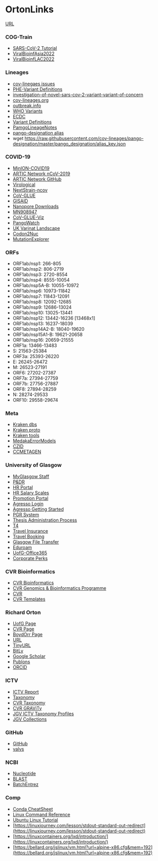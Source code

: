 # OrtonLinks
[URL](https://rjorton.github.io/OrtonLinks/)

### COG-Train
* [SARS-CoV-2 Tutorial](https://github.com/WCSCourses/ViralBioinfAsia2022/blob/main/Modules/SARS-CoV-2.md)
* [ViralBioinfAsia2022](https://github.com/WCSCourses/ViralBioinfAsia2022)
* [ViralBioinfLAC2022](https://github.com/WCSCourses/ViralBioinfLAC2022)

### Lineages
* [cov-linegaes issues](https://github.com/cov-lineages/pango-designation/issues)
* [PHE-Variant Definitions](https://github.com/phe-genomics/variant_definitions)
* [investigation-of-novel-sars-cov-2-variant-variant-of-concern](https://www.gov.uk/government/publications/investigation-of-novel-sars-cov-2-variant-variant-of-concern-20201201)
* [cov-lineages.org](https://cov-lineages.org/lineage_list.html)
* [outbreak.info](https://outbreak.info)
* [WHO Variants](https://www.who.int/en/activities/tracking-SARS-CoV-2-variants/)
* [ECDC](https://www.ecdc.europa.eu/en/covid-19/variants-concern)
* [Variant Definitions](https://github.com/phe-genomics/variant_definitions)
* [PamgoLineageNotes](https://github.com/cov-lineages/pango-designation/blob/master/lineage_notes.txt)
* [pango-designation alias](https://github.com/cov-lineages/pango-designation/blob/master/pango_designation/alias_key.json)
* wget https://raw.githubusercontent.com/cov-lineages/pango-designation/master/pango_designation/alias_key.json

### COVID-19
* [MinION-COVID19](https://github.com/rjorton/MinION-COVID19/)
* [ARTIC Network nCoV-2019](https://artic.network/ncov-2019)
* [ARTIC Network GitHub](https://github.com/artic-network)
* [Virological](http://virological.org)
* [NextStrain-ncov](https://nextstrain.org/ncov)
* [CoV-GLUE](http://cov-glue.cvr.gla.ac.uk/)
* [GISAID](https://www.gisaid.org)
* [Nanopore Downloads](https://community.nanoporetech.com/downloads)
* [MN908947](https://www.ncbi.nlm.nih.gov/nuccore/MN908947)
* [CoV-GLUE-Viz](http://vshiny1.cvr.gla.ac.uk/cov-glue-viz/)
* [PangoWatch](https://mdu-phl.github.io/pango-watch/)
* [UK Varinat Landscape](https://ukcovid.xyz/variant-landscape.php)
* [Codon2Nuc](https://codon2nucleotide.theo.io)
* [MutationExplorer](http://sars2.cvr.gla.ac.uk/cog-uk/)

### ORFs
* ORF1ab/nsp1: 266-805
* ORF1ab/nsp2: 806-2719
* ORF1ab/nsp3: 2720-8554
* ORF1ab/nsp4: 8555-10054
* ORF1ab/nsp5A-B: 10055-10972
* ORF1ab/nsp6: 10973-11842
* ORF1ab/nsp7: 11843-12091
* ORF1ab/nsp8: 12092-12685
* ORF1ab/nsp9: 12686-13024
* ORF1ab/nsp10: 13025-13441
* ORF1ab/nsp12: 13442-16236 [13468x1]
* ORF1ab/nsp13: 16237-18039
* ORF1ab/nsp14A2-B: 18040-19620
* ORF1ab/nsp15A1-B: 19621-20658
* ORF1ab/nsp16: 20659-21555
* ORF1a: 13466-13483
* S: 21563-25384
* ORF3a: 25393-26220
* E: 26245-26472
* M: 26523-27191
* ORF6: 27202-27387
* ORF7a: 27394-27759
* ORF7b: 27756-27887
* ORF8: 27894-28259
* N: 28274-29533
* ORF10: 29558-29674

### Meta
* [Kraken dbs](https://benlangmead.github.io/aws-indexes/k2)
* [Kraken proto](https://www.nature.com/articles/s41596-022-00738-y#Sec31)
* [Kraken tools](http://ccb.jhu.edu/software/choosing-a-metagenomics-classifier/)
* [MedakaErrorModels](https://github.com/nanoporetech/medaka/tree/master/medaka/data)
* [CZID](https://github.com/chanzuckerberg/czid-web)
* [CCMETAGEN](https://github.com/vrmarcelino/CCMetagen)

### University of Glasgow
* [MyGlasgow Staff](https://www.gla.ac.uk/myglasgow/staff/)
* [P&DR](https://www.gla.ac.uk/myglasgow/humanresources/all/pay/pdr/)
* [HR Portal](https://hrportal.mis.gla.ac.uk/)
* [HR Salary Scales](https://www.gla.ac.uk/myglasgow/humanresources/all/pay/paygrading/salaryscales/)
* [Promotion Portal](https://www.gla.ac.uk/myglasgow/humanresources/all/pay/promotion/acpromotion/)
* [Agresso Login](https://agrweb.mis.gla.ac.uk/Agresso/)
* [Agresso Getting Started](https://www.gla.ac.uk/myglasgow/agresso/gettingstarted/accessingagresso/)
* [PGR System](https://www.mvls.gla.ac.uk/PGRPR/)
* [Thesis Administration Process](https://www.mvls.gla.ac.uk/TAP)
* [T4](https://t4.gla.ac.uk/terminalfour/SiteManager)
* [Travel Insurance](https://www.gla.ac.uk/myglasgow/finance/staffsections/insuranceandrisk/forms/travelinsuranceform/)
* [Travel Booking](https://www.gla.ac.uk/myglasgow/procurementoffice/universitytravelhub/bookmyowntravel/)
* [Glasgow File Transfer](https://transfer.gla.ac.uk)
* [Eduroam](https://www.gla.ac.uk/myglasgow/it/eduroam/)
* [UofG-Office365](https://office365.gla.ac.uk)
* [Corporate Perks](https://universityofglasgow.corporateperks.com/login)

### CVR Bioinformatics
* [CVR Bioinformatics](http://bioinformatics.cvr.ac.uk/)
* [CVR Genomics & Bioinformatics Programme](https://www.gla.ac.uk/researchinstitutes/iii/cvr/researchprogrammes/viralgenomicsbioinformatics/)
* [CVR](http://www.cvr.ac.uk)
* [CVR Templates](https://www.gla.ac.uk/researchinstitutes/iii/cvr/info/comms/cvrtemplates/)

### Richard Orton
* [UofG Page](https://www.gla.ac.uk/researchinstitutes/iii/staff/richardorton/)
* [CVR Page](https://bioinformatics.cvr.ac.uk/people/richard-orton/)
* [BoydOrr Page](https://www.gla.ac.uk/research/az/boydorr/people/byname/richardorton/)
* [URL](http://www.richardorton.co.uk)
* [TinyURL](http://tinyurl.com/rjorton)
* [BitLy](http://bit.ly/rjorton)
* [Google Scholar](https://scholar.google.co.uk/citations?user=MJBIgMEAAAAJ&hl=en)
* [Publons](https://publons.com/researcher/794885/richard-orton/metrics/)
* [ORCID](https://orcid.org/0000-0002-3389-4325)

### ICTV
* [ICTV Report](https://talk.ictvonline.org/ictv-reports/ictv_online_report/)
* [Taxonomy](https://talk.ictvonline.org/taxonomy/)
* [CVR Taxonomy](http://taxonomy.cvr.gla.ac.uk)
* [CVR GRAViTy](http://gravity.cvr.gla.ac.uk)
* [JGV ICTV Taxonomy Profiles](https://jgv.microbiologyresearch.org/search?option1=pub_collection&value1=%2Fcontent%2Fictv-virus-taxonomy-profiles&isJournalCollection=true&collectiontitle=ICTV+Virus+Taxonomy+Profiles&manualCollection=true&sortDescending=true&sortField=prism_publicationDate)
* [JGV Collections](https://jgv.microbiologyresearch.org/content/collections?page=2)

### GitHub
* [GitHub](https://github.com/rjorton)
* [valvs](https://github.com/ZackBoyd123/valvs)

### NCBI
* [Nucleotide](https://www.ncbi.nlm.nih.gov/nucleotide/)
* [BLAST](https://blast.ncbi.nlm.nih.gov/Blast.cgi)
* [BatchEntrez](https://www.ncbi.nlm.nih.gov/sites/batchentrez)

### Comp

* [Conda CheatSheet](https://docs.conda.io/projects/conda/en/4.6.0/_downloads/52a95608c49671267e40c689e0bc00ca/conda-cheatsheet.pdf)
* [Linux Command Reference](https://files.fosswire.com/2007/08/fwunixref.pdf)
* [Ubuntu Linux Tutorial](https://ubuntu.com/tutorials/command-line-for-beginners#1-overview)
* [https://linuxjourney.com/lesson/stdout-standard-out-redirect](https://linuxjourney.com/lesson/stdout-standard-out-redirect)
* [https://linuxcontainers.org/lxd/introduction/](https://linuxcontainers.org/lxd/introduction/)
* [https://bellard.org/jslinux/vm.html?url=alpine-x86.cfg&mem=192](https://bellard.org/jslinux/vm.html?url=alpine-x86.cfg&mem=192)

